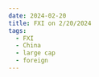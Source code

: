 ```yaml
---
date: 2024-02-20
title: FXI on 2/20/2024
tags: 
  - FXI
  - China
  - large cap
  - foreign
---
```

<div class="post">
<snapshot-grid 
    :reports="['2024/02/16/CTA/FXI', '2024/02/20/CTA/FXI', '2024/02/20/MTP/FXI']"
    chart="2024/02/20/Chart/FXI"
/>
<p>

</p>
<p>

</p>
</div>